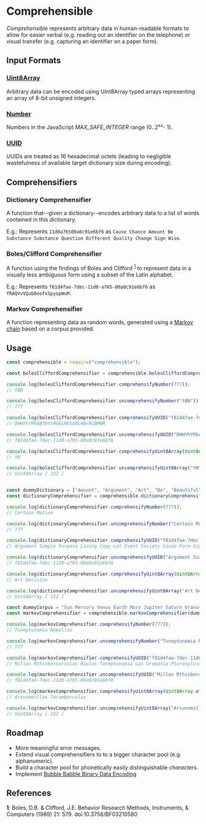 Comprehensible
===============

_Comprehensible_ represents arbitrary data in human-readable formats to allow for easier verbal (e.g. reading out an identifier on the telephone) or visual transfer (e.g. capturing an identifier on a paper form).

Input Formats
-------------

### [Uint8Array](https://developer.mozilla.org/en-US/docs/Web/JavaScript/Reference/Global_Objects/Uint8Array)

Arbitrary data can be encoded using Uint8Array typed arrays representing an array of 8-bit unsigned integers.

### [Number](https://developer.mozilla.org/en-US/docs/Web/JavaScript/Reference/Global_Objects/Number)

Numbers in the JavaScript _MAX_SAFE_INTEGER_ range (0..2⁵³- 1).

### [UUID](https://tools.ietf.org/html/rfc4122)

UUIDs are treated as 16 hexadecimal octets (leading to negligible wastefulness of available target dictionary size during encoding).

Comprehensifiers
----------------

### Dictionary Comprehensifier

A function that--given a dictionary--encodes arbitrary data to a list of words contained in this dictionary.

E.g.: Represents `11d0a76500a0c91e6bf6` as `Cause Chance Amount Be Substance Substance Question Different Quality Change Sign Wise`.

### Boles/Clifford Comprehensifier

A function using the findings of Boles and Clifford <sup name="a1">[1](#f1)</sup> to represent data in a visually less ambiguous form using a subset of the Latin alphabet.

E.g.: Represents `f81d4fae-7dec-11d0-a765-00a0c91e6bf6` as `fRAQVvVQubOeofxSpyopWuM`.

### Markov Comprehensifier

A function representing data as random words, generated using a [Markov chain](http://en.wikipedia.org/wiki/Markov_chain) based on a corpus provided.

Usage
-----

```javascript
const comprehensible = require("comprehensible");

const bolesCliffordComprehensifier = comprehensible.bolesCliffordComprehensifier();

console.log(bolesCliffordComprehensifier.comprehensifyNumber(777));
// tBN

console.log(bolesCliffordComprehensifier.uncomprehensifyNumber("tBN"));
// 777

console.log(bolesCliffordComprehensifier.comprehensifyUUID("f81d4fae-7dec-11d0-a765-00a0c91e6bf6"));
// DHHYhYRhABfHYrRGGLNDtARLHNrNLBMNR

console.log(bolesCliffordComprehensifier.uncomprehensifyUUID("DHHYhYRhABfHYrRGGLNDtARLHNrNLBMNR"));
// f81d4fae-7dec-11d0-a765-00a0c91e6bf6

console.log(bolesCliffordComprehensifier.comprehensifyUint8Array(Uint8Array.of(222)));
// YN

console.log(bolesCliffordComprehensifier.uncomprehensifyUint8Array("YN"));
// Uint8Array [ 222 ]


const dummyDictionary = ["Amount", "Argument", "Art", "Be", "Beautiful", "Belief", "Cause", "Certain", "Chance", "Change", "Clear", "Common", "Comparison", "Condition", "Connection", "Copy", "Decision", "Degree", "Desire", "Development", "Different", "Do", "Education", "End", "Event", "Examples", "Existence", "Experience", "Fact", "Fear", "Feeling", "Fiction", "Force", "Form", "Free", "General", "Get", "Give", "Good", "Government", "Happy", "Have", "History", "Idea", "Important", "Interest", "Knowledge", "Law", "Let", "Level", "Living", "Love", "Make", "Material", "Measure", "Mind", "Motion", "Name", "Nation", "Natural", "Necessary", "Normal", "Number", "Observation", "Opposite", "Order", "Organization", "Part", "Place", "Pleasure", "Possible", "Power", "Probable", "Property", "Purpose", "Quality", "Question", "Reason", "Relation", "Representative", "Respect", "Responsible", "Right", "Same", "Say", "Science", "See", "Seem", "Sense", "Sign", "Simple", "Society", "Sort", "Special", "Substance", "Thing", "Thought", "True", "Use", "Way", "Wise", "Word", "Work"];
const dictionaryComprehensifier = comprehensible.dictionaryComprehensifier(dummyDictionary);

console.log(dictionaryComprehensifier.comprehensifyNumber(777));
// Certain Motion

console.log(dictionaryComprehensifier.uncomprehensifyNumber("Certain Motion"));
// 777

console.log(dictionaryComprehensifier.comprehensifyUUID("f81d4fae-7dec-11d0-a765-00a0c91e6bf6"));
// Argument Simple Purpose Living Copy Let Event Society Cause Form Sign Different Fact Use Science Education Connection Be Interest Place

console.log(dictionaryComprehensifier.uncomprehensifyUUID("Argument Simple Purpose Living Copy Let Event Society Cause Form Sign Different Fact Use Science Education Connection Be Interest Place"));
// f81d4fae-7dec-11d0-a765-00a0c91e6bf6

console.log(dictionaryComprehensifier.comprehensifyUint8Array(Uint8Array.of(222)));
// Art Decision

console.log(dictionaryComprehensifier.uncomprehensifyUint8Array("Art Decision"));
// Uint8Array [ 222 ]

const dummyCorpus = "Sun Mercury Venus Earth Mars Jupiter Saturn Uranus Neptune Pluto Ceres Pallas Vesta Hygiea Interamnia Europa Davida Sylvia Cybele Eunomia Juno Euphrosyne Hektor Thisbe Bamberga Patientia Herculina Doris Ursula Camilla Eugenia Iris Amphitrite".toLowerCase().split(" ");
const markovComprehensifier = comprehensible.markovComprehensifier(dummyCorpus);

console.log(markovComprehensifier.comprehensifyNumber(777));
// Tuneptunomia Nomillas

console.log(markovComprehensifier.uncomprehensifyNumber("Tuneptunomia Nomillas"));
// 777

console.log(markovComprehensifier.comprehensifyUUID("f81d4fae-7dec-11d0-a765-00a0c91e6bf6"));
// Millas Rthisbercursulas Rsulas Tuneptunomia Las Uropatia Pturosylvidavia Rthisbele Oritrisbele Atunepturosylvia Hisberculintientia Isbele Isberga Ugenterga Eresta Ropatursunomillas Urn Upiteranus Rthisbercursulas Irisbele

console.log(markovComprehensifier.uncomprehensifyUUID("Millas Rthisbercursulas Rsulas Tuneptunomia Las Uropatia Pturosylvidavia Rthisbele Oritrisbele Atunepturosylvia Hisberculintientia Isbele Isberga Ugenterga Eresta Ropatursunomillas Urn Upiteranus Rthisbercursulas Irisbele"));
// f81d4fae-7dec-11d0-a765-00a0c91e6bf6

console.log(markovComprehensifier.comprehensifyUint8Array(Uint8Array.of(222)));
// Arsunomillas Teramberculas

console.log(markovComprehensifier.uncomprehensifyUint8Array("Arsunomillas Teramberculas"));
// Uint8Array [ 222 ]
```

Roadmap
-------

 - More meaningful error messages.
 - Extend visual comprehensifiers to to a bigger character pool (e.g. alphanumeric). 
 - Build a character pool for phonetically easily distinguishable _characters_.
 - Implement [Bubble Babble Binary Data Encoding](http://wiki.yak.net/589/Bubble_Babble_Encoding.txt)

References
----------

<strong id="f1">1</strong>: Boles, D.B. & Clifford, J.E. Behavior Research Methods, Instruments, & Computers (1989) 21: 579. doi:10.3758/BF03210580
